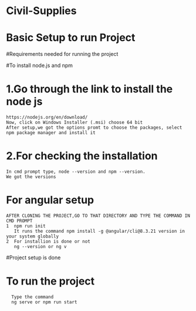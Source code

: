 # Civil-Supplies

# Basic Setup to run Project

#Requirements needed for running the project

#To install node.js and npm

# 1.Go through the link to install the node js
    https://nodejs.org/en/download/
    Now, click on Windows Installer (.msi) choose 64 bit
    After setup,we got the options promt to choose the packages, select npm package manager and install it
    
# 2.For checking the installation 
    In cmd prompt type, node --version and npm --version.
    We got the versions

# For angular setup
    AFTER CLONING THE PROJECT,GO TO THAT DIRECTORY AND TYPE THE COMMAND IN CMD PROMPT
    1  npm run init
       It runs the command npm install -g @angular/cli@8.3.21 version in your system globally
    2  For installion is done or not 
       ng --version or ng v
     
 #Project setup is done
 
 # To run the project
      Type the command
      ng serve or npm run start
